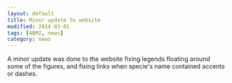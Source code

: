 ```yaml
---
layout: default
title: Minor update to website
modified: 2014-03-01
tags: [ABMI, news]
category: news
---
```


A minor update was done to the website fixing legends floating 
around some of the figures, and fixing links when 
specie's name contained accents or dashes.

